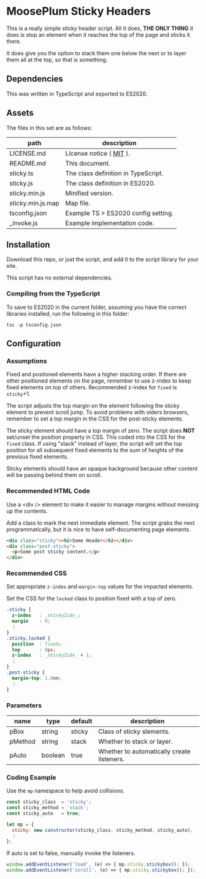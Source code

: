 # MoosePlum Sticky Headers

This is a really simple sticky header script. All it does, **THE ONLY THING** it does is stop an element when it reaches the top of the page and sticks it there.

It does give you the option to stack them one below the next or to layer them all at the top, so that is something.

## Dependencies

This was written in TypeScript and exported to ES2020.

## Assets

The files in this set are as follows:

| path              | description                                        |
| ----------------- | -------------------------------------------------- |
| LICENSE.md        | License notice ( [MIT](https://mit-license.org) ). |
| README.md         | This document.                                     |
| sticky.ts         | The class definition in TypeScript.                |
| sticky.js         | The class definition in ES2020.                    |
| sticky.min.js     | Minified version.                                  |
| sticky.min.js.map | Map file.                                          |
| tsconfig.json     | Example TS > ES2020 config setting.                |
| _invoke.js        | Example implementation code.                       |

## Installation

Download this repo, or just the script, and add it to the script library for your site.

This script has no external dependencies.

### Compiling from the TypeScript

To save to ES2020 in the current folder, assuming you have the correct libraries installed, run the following in this folder:

`tsc -p tsconfig.json`

## Configuration

### Assumptions

Fixed and positoned elements have a higher stacking order. If there are other positioned elements on the page, remember to use z-index to keep fixed elements on top of others. Recommended z-index for `fixed` is `sticky`+1.

The script adjusts the top margin on the element following the sticky element to prevent scroll jump. To avoid problems with olders browsers, remember to set a top margin in the CSS for the post-sticky elements.

The sticky element should have a top margin of zero. The script does **NOT** set/unset the position property in CSS. This coded into the CSS for the `fixed` class. If using "stack" instead of layer, the script will set the top position for all subsequent fixed elements to the sum of heights of the previous fixed elements.

Sticky elements should have an opaque background because other content will be passing behind them on scroll.

### Recommended HTML Code

Use a &lt;div /&gt; element to make it easier to manage margins without messing up the contents.

Add a class to mark the next immediate element. The script grabs the next programmatically, but it is nice to have self-documenting page elements.

```html
<div class="sticky"><h2>Some Header</h2></div>
<div class="post-sticky">
  <p>Some post sticky content.</p>
</div>
```

### Recommended CSS

Set appropriate `z-index` and `margin-top` values for the impacted elements.

Set the CSS for the `locked` class to position fixed with a top of zero.

```css
.sticky {
  z-index   : _stickyZidx_;
  margin    : 0;
  ⋮
}
.sticky.locked {
  position  : fixed;
  top       : 0px;
  z-index   : _stickyZidx_ + 1;
  ⋮
}
.post-sticky {
  margin-top: 1.0em;
  ⋮
}
```

### Parameters

| name    | type    | default | description                                |
| ------- | ------- | ------- | ------------------------------------------ |
| pBox    | string  | sticky  | Class of sticky slements.                  |
| pMethod | string  | stack   | Whether to stack or layer.                 |
| pAuto   | boolean | true    | Whether to automatically create listeners. |

### Coding Example

Use the `mp` namespace to help avoid collisions.

```js
const sticky_class  = 'sticky';
const sticky_method = 'stack';
const sticky_auto   = true;

let mp = {
  sticky: new constructor(sticky_class, sticky_method, sticky_auto),
  ⋮
};
```

If auto is set to false, manually invoke the listeners.

```js
window.addEventListener('load', (e) => { mp.sticky.stickybox(); });
window.addEventListener('scroll', (e) => { mp.sticky.stickybox(); });
```
